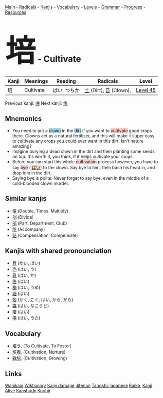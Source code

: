 <style> bigfont {font-size: 100px}</style>
[Main](../README.md) -
[Radicals](../radicals.md) -
[Kanjis](../kanjis.md) -
[Vocabulary](../vocabulary.md) -
[Levels](../levels.md) -
[Grammar](../grammar.md) - 
[Progress](../progress.md) -
[Resources](../resources.md)
# <bigfont> 培</bigfont> - Cultivate 

| Kanji | Meanings | Reading | Radicals | Level |
| --- | --- | --- | --- | --- |
| 培 | Cultivate | ばい, つちか | [土](../radicals/土.md) (Dirt), [咅](../radicals/咅.md) (Clown),  | [Level 48](../levels/wk_level48.md) |

Previous kanji: [咲](咲.md) Next kanji: [悔](悔.md) 

## Mnemonics
 * You need to put a <span style="background-color:#ADD8E6"> clown</span> in the <span style="background-color:#ADD8E6"> dirt</span> if you want to <span style="background-color:#ffcccb"> cultivate</span> good crops there. Clowns act as a natural fertilizer, and this will make it super easy to cultivate any crops you could ever want in this dirt. Isn't nature amazing?
* Imagine burying a dead clown in the dirt and then planting some seeds on top. It's worth it, you think, if it helps cultivate your crops.
* Before you can start this whole <span style="background-color:#ffcccb"> cultivation</span> process however, you have to say <span style="background-color:#ffcccb"> bye</span> (<span style="background-color:#fed8b1"> [ばい](https://jisho.org/search/ばい)</span>) to the clown. Say bye to him, then bash his head in, and drop him in the dirt.
* Saying bye is polite. Never forget to say bye, even in the middle of a cold-blooded clown murder.


## Similar kanjis
 * [倍](倍.md) (Double, Times, Multiply)
* [剖](剖.md) (Divide)
* [部](部.md) (Part, Department, Club)
* [陪](陪.md) (Accompany)
* [賠](賠.md) (Compensation, Compensate)



## Kanjis with shared pronounciation
 * [貝](貝.md) (かい, ばい)
* [売](売.md) (ばい, う)
* [買](買.md) (ばい, か)
* [倍](倍.md) (ばい)
* [梅](梅.md) (ばい, うめ)
* [賠](賠.md) (ばい)
* [殻](殻.md) (かく, こく, ばい, から, がら)
* [媒](媒.md) (ばい, なこうど)
* [陪](陪.md) (ばい)
* [唄](唄.md) (ばい, うた)



## Vocabulary
 * [培う](../vocabulary/培.md), (To Cultivate, To Foster)
* [培養](../vocabulary/培.md), (Cultivation, Nurture)
* [栽培](../vocabulary/培.md), (Cultivation, Growing)




## Links 


[Wanikani](https://www.wanikani.com/kanji/培)
[Wiktionary](https://en.wiktionary.org/wiki/培)
[Kanji damage](http://www.kanjidamage.com/kanji/search?utf8=✓&q=培)
[Jitenon](https://jitenon.com/kanji/培)
[Tanoshii japanese](https://www.tanoshiijapanese.com/dictionary/kanji.cfm?k=培)
[Baike](https://baike.baidu.com/item/培),
[Kanji Alive](https://app.kanjialive.com/培)
[Kanshudo](https://www.kanshudo.com/searchmn?q=培)
[Koohii](https://kanji.koohii.com/study/kanji/培)
